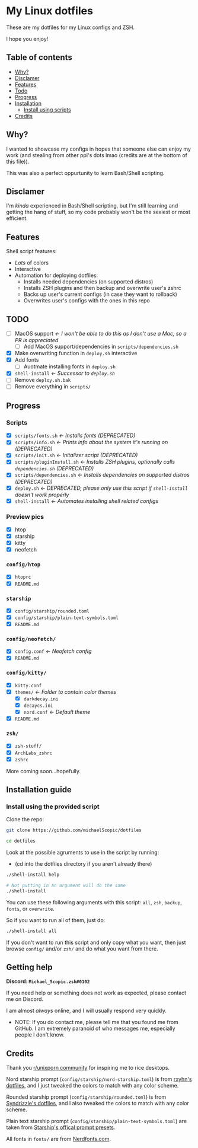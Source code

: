 # My Linux dotfiles

These are my dotfiles for my Linux configs and ZSH.

I hope you enjoy!

## Table of contents

- [Why?](https://github.com/michaelScopic/dotfiles#why)
- [Disclamer](https://github.com/michaelScopic/dotfiles#disclamer)
- [Features](https://github.com/michaelScopic/dotfiles#features)
- [Todo](https://github.com/michaelScopic/dotfiles#todo)
- [Progress](https://github.com/michaelScopic/dotfiles#progress)
- [Installation](https://github.com/michaelScopic/dotfiles#installation-guide)
  - [Install using scripts](https://github.com/michaelScopic/dotfiles#install-using-the-provided-script)
- [Credits](https://github.com/michaelScopic/dotfiles#credits)

## Why?

I wanted to showcase my configs in hopes that someone else can enjoy my work (and stealing from other ppl's dots lmao (credits are at the bottom of this file)).

This was also a perfect oppurtunity to learn Bash/Shell scripting.

## Disclamer

I'm _kinda_ experienced in Bash/Shell scripting, but I'm still learning and getting the hang of stuff, so my code probably won't be the sexiest or most efficient.

## Features

Shell script features:

- _Lots_ of colors
- Interactive
- Automation for deploying dotfiles:
  - Installs needed dependencies (on supported distros)
  - Installs ZSH plugins and then backup and overwrite user's zshrc
  - Backs up user's current configs (in case they want to rollback)
  - Overwrites user's configs with the ones in this repo

## TODO

- [ ] MacOS support _<- I won't be able to do this as I don't use a Mac, so a PR is appreciated_
  - [ ] Add MacOS support/dependencies in `scripts/dependencies.sh`
- [x] Make overwriting function in `deploy.sh` interactive
- [x] Add fonts
  - [ ] Auotmate installing fonts in `deploy.sh`
- [x] `shell-install` _<- Successor to `deploy.sh`_
- [ ] Remove `deploy.sh.bak`
- [ ] Remove everything in `scripts/`

## Progress

### Scripts

- [x] `scripts/fonts.sh` _<- Installs fonts (DEPRECATED)_
- [x] `scripts/info.sh` _<- Prints info about the system it's running on (DEPRECATED)_
- [x] `scripts/init.sh` _<- Initalizer script (DEPRECATED)_
- [x] `scripts/pluginInstall.sh` _<- Installs ZSH plugins, optionally calls `dependencies.sh` (DEPRECATED)_
- [x] `scripts/dependencies.sh` _<- Installs dependencies on supported distros (DEPRECATED)_
- [x] `deploy.sh` _<- DEPRECATED, please only use this script if `shell-install` doesn't work properly_
- [x] `shell-install` _<- Automates installing shell related configs_

### Preview pics

- [x] htop
- [x] starship
- [x] kitty
- [x] neofetch

### `config/htop`

- [x] `htoprc`
- [x] `README.md`

### `starship`

- [x] `config/starship/rounded.toml`
- [x] `config/starship/plain-text-symbols.toml`
- [x] `README.md`

### `config/neofetch/`

- [x] `config.conf` _<- Neofetch config_
- [x] `README.md`

### `config/kitty/`

- [x] `kitty.conf`
- [x] `themes/` _<- Folder to contain color themes_
  - [x] `darkdecay.ini`
  - [x] `decaycs.ini`
  - [x] `nord.conf` _<- Default theme_
- [x] `README.md`

### `zsh/`

- [x] `zsh-stuff/`
- [x] `ArchLabs_zshrc`
- [x] `zshrc`

More coming soon...hopefully.

## Installation guide

### Install using the provided script

Clone the repo:

```sh
git clone https://github.com/michaelScopic/dotfiles

cd dotfiles
```

Look at the possible agruments to use in the script by running:

- (cd into the dotfiles directory if you aren't already there)

```sh
./shell-install help

# Not putting in an argument will do the same
./shell-install
```

You can use these following arguments with this script: `all`, `zsh`, `backup`, `fonts`, or `overwrite`.

So if you want to run all of them, just do:

```sh
./shell-install all
```

If you don't want to run this script and only copy what you want, then just browse `config/` and/or `zsh/` and do what you want from there.

## Getting help

**Discord: `Michael_Scopic.zsh#0102`**

If you need help or something does not work as expected, please contact me on Discord.

I am almost _always_ online, and I will usually respond very quickly.

- NOTE: If you do contact me, please tell me that you found me from GitHub. I am extremely paranoid of who messages me, especially people I don't know.

## Credits

Thank you [r/unixporn community](https://reddit.com/r/unixporn) for inspiring me to rice desktops.

Nord starship prompt (`config/starship/nord-starship.toml`) is from [rxyhn's dotfiles](https://github.com/rxyhn/dotfiles), and I just tweaked the colors to match with any color scheme.

Rounded starship prompt (`config/starship/rounded.toml`) is from [Syndrizzle's dotfiles](https://github.com/Syndrizzle/hotfiles), and I also tweaked the colors to match with any color scheme.

Plain text starship prompt (`config/starship/plain-text-symbols.toml`) are taken from [Starship's offical prompt presets](https://starship.rs).

All fonts in `fonts/` are from [Nerdfonts.com](https://www.nerdfonts.com).


